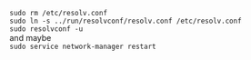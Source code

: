 `sudo rm /etc/resolv.conf` <br>
`sudo ln -s ../run/resolvconf/resolv.conf /etc/resolv.conf` <br>
`sudo resolvconf -u` <br>
and maybe <br>
`sudo service network-manager restart` <br>
